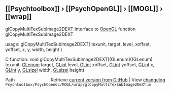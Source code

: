 ## [[Psychtoolbox]] &#8250; [[PsychOpenGL]] &#8250; [[MOGL]] &#8250; [[wrap]]

glCopyMultiTexSubImage2DEXT  Interface to [OpenGL](OpenGL) function glCopyMultiTexSubImage2DEXT  
  
usage:  glCopyMultiTexSubImage2DEXT( texunit, target, level, xoffset, yoffset, x, y, width, height )  
  
C function:  void glCopyMultiTexSubImage2DEXT[(GLenum]((GLenum) texunit, [GLenum](GLenum) target, [GLint](GLint) level, [GLint](GLint) xoffset, [GLint](GLint) yoffset, [GLint](GLint) x, [GLint](GLint) y, [GLsizei](GLsizei) width, [GLsizei](GLsizei) height)  




<div class="code_header" style="text-align:right;">
  <span style="float:left;">Path&nbsp;&nbsp;</span> <span class="counter">Retrieve <a href=
  "https://raw.github.com/Psychtoolbox-3/Psychtoolbox-3/beta/Psychtoolbox/PsychOpenGL/MOGL/wrap/glCopyMultiTexSubImage2DEXT.m">current version from GitHub</a> | View <a href=
  "https://github.com/Psychtoolbox-3/Psychtoolbox-3/commits/beta/Psychtoolbox/PsychOpenGL/MOGL/wrap/glCopyMultiTexSubImage2DEXT.m">changelog</a></span>
</div>
<div class="code">
  <code>Psychtoolbox/PsychOpenGL/MOGL/wrap/glCopyMultiTexSubImage2DEXT.m</code>
</div>

